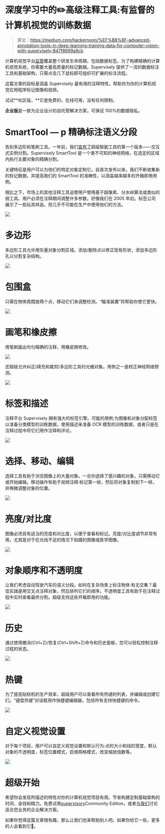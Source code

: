 # 深度学习中的✏️高级注释工具:有监督的计算机视觉的训练数据

> 原文：<https://medium.com/hackernoon/%EF%B8%8F-advanced-annotation-tools-in-deep-learning-training-data-for-computer-vision-with-supervisely-847f8699a9cb>

计算机视觉平台[监管](https://supervise.ly/)覆盖整个研发生命周期，包括数据标签。为了构建精确的计算机视觉系统，你需要大量高质量的标记数据。Supervisely 提供了一流的数据标注工具和基础架构，只需点击几下鼠标即可组织可扩展的标注流程。

这篇文章的目标是涵盖 Supervisely 最有用的注释特性，帮助你为你的计算机视觉应用程序标记图像和视频。

试试**社区版，**它是免费的，在线可用，没有任何限制。

**企业版**是一款为企业设计的自托管解决方案，可保证 100%的数据隐私。

# SmartTool — p **精确标注语义分段**

告别多边形和笔刷工具。一年前，我们[宣布了](https://hackernoon.com/%EF%B8%8F-big-challenge-in-deep-learning-training-data-31a88b97b282)超级智能工具的第一个版本——交互式实例分割。Supervisely SmartTool 是一个类不可知的神经网络，在选定的区域内执行主要对象的精确分割。

关键特征是用户可以为他们的特定对象定制它。自首次发布以来，我们不断收集新的标记数据，并提高我们的 SmartTool 的准确性，以涵盖越来越多的开箱即用用例。

相比之下，市场上的其他注释工具迫使用户使用基于超像素、分水岭算法或类似的弱工具。用户必须在注释期间调整许多参数。好像我们在 2005 年初。标签公司展示了一些玩具样品，但几乎不可能在生产中使用他们的方法。

![](img/90c54be40493951dc5847e2b97f7edd6.png)

# 多边形

多边形工具允许用矢量对象分割区域。添加/删除点以修正现有形状，添加多边形孔以分割复杂结构。

![](img/246de1091c4b2d6da8f4ad75e8fcaedb.png)

# **包围盒**

只需在物体周围放两个点，移动它们来调整检测。“瞄准装置”将帮助你使它更快。

![](img/ec73072d454d440c0ad7cc1bdf603d09.png)

# **画笔和橡皮擦**

用笔刷画出均匀精确的注释，用橡皮擦修改。

![](img/88e696aa9955673221bbd3f4f97da43c.png)

还超级允许纠正(填充和裁剪)多边形工具的光栅对象。用例之一是校正神经网络预测。

![](img/e4d8689dcfc1fe5aee2b5c43bc003de9.png)

# **标签和描述**

注释平台 Supervisely 拥有强大的标签引擎。可能的用例:为图像和对象分配标签以准备分类模型的训练数据，使用描述来准备 OCR 模型的训练数据，或者只是在注释过程中将它们用作注释和评论。

![](img/2f2aae346c62b4d196d6690441353dd0.png)

# **选择、移动、编辑**

选择工具有助于浏览图像上的大量对象。一旦你选择了感兴趣的对象，只需移动它或开始编辑。移动操作有助于视频注释:标记第一帧，然后将对象复制到下一帧，并稍微调整对象的位置。

![](img/7399b03678c27de9bdc4585f26b1fd84.png)

# **亮度/对比度**

图像必须具有适当的亮度和对比度，以便于查看和标记。亮度/对比度调节非常有用，尤其是对于在光线不足的情况下拍摄的图像或医学图像。

![](img/0937b0e2701b0902e3542d6c29da7a78.png)

# 对象顺序**和**不透明度

让我们考虑自动驾驶汽车的语义分段。如何在复杂场景上标注物体:有无交集？最佳实践是用交叉点注释对象，然后排列它们的顺序。不透明度工具有助于在注释过程中实时查看最终分割。超级支持这些开箱即用的功能。

![](img/52d245794ab3cb424ecdabffefd1f863.png)

# **历史**

通过使用撤消(Ctrl+Z)/恢复(Ctrl+Shift+Z)命令和历史面板，您可以轻松控制注释过程的状态。

![](img/ed3938ee27ec8e9ecb133df8c98f4853.png)

# **热键**

为了提高贴标机的生产效率，超级用户可以查看所有热键的列表，并编辑或创建它们。“键盘热键”对话框用作快捷键编辑器，包括所有支持快捷键的命令。

![](img/c3676e36062b571fed09fc143c43ca26.png)

# **自定义视觉设置**

对于每个项目，用户可以自定义视觉设置和默认行为:点的大小和线的宽度，默认对象的不透明度，标签位置模式，启用网格模式，改变缩放倍数等。

![](img/00ed88ebaeb6134e722629327132823b.png)

# 超级开始

希望你会发现所描述的特性对你的计算机视觉项目有用。节省构建定制基础架构的时间、金钱和精力。免费试用[supervisory](https://supervise.ly/)Community Edition，或者[与我们](https://supervise.ly/contact)讨论适合您业务的企业解决方案。

如果你觉得这篇文章很有趣，那么让我们也来帮助别人吧。如果你给它一些，更多的人会看到它👏。